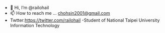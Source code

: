 - 👋 Hi, I’m @railohail
- 📫 How to reach me ... chohsin2001@gmail.com
- Twtter:https://twitter.com/railohail
-Student of National Taipei University Information Technology 
<!---
railohail/railohail is a ✨ special ✨ repository because its `README.md` (this file) appears on your GitHub profile.
You can click the Preview link to take a look at your changes.
--->
